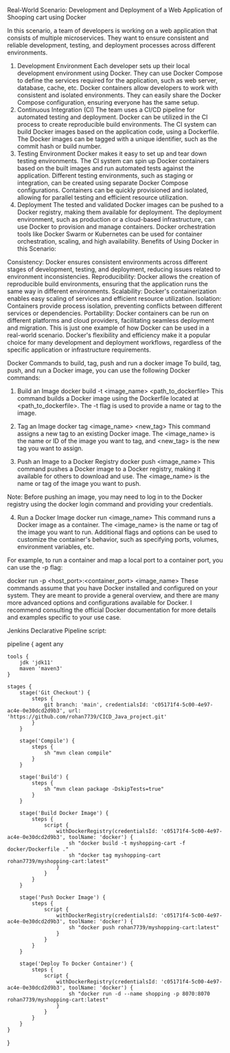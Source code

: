 Real-World Scenario: Development and Deployment of a Web Application of Shooping cart using Docker

In this scenario, a team of developers is working on a web application that consists of multiple microservices. They want to ensure consistent and reliable development, testing, and deployment processes across different environments.

1. Development Environment
Each developer sets up their local development environment using Docker. They can use Docker Compose to define the services required for the application, such as web server, database, cache, etc.
Docker containers allow developers to work with consistent and isolated environments. They can easily share the Docker Compose configuration, ensuring everyone has the same setup.
2. Continuous Integration (CI)
The team uses a CI/CD pipeline for automated testing and deployment. Docker can be utilized in the CI process to create reproducible build environments.
The CI system can build Docker images based on the application code, using a Dockerfile.
The Docker images can be tagged with a unique identifier, such as the commit hash or build number.
3. Testing Environment
Docker makes it easy to set up and tear down testing environments. The CI system can spin up Docker containers based on the built images and run automated tests against the application.
Different testing environments, such as staging or integration, can be created using separate Docker Compose configurations.
Containers can be quickly provisioned and isolated, allowing for parallel testing and efficient resource utilization.
4. Deployment
The tested and validated Docker images can be pushed to a Docker registry, making them available for deployment.
The deployment environment, such as production or a cloud-based infrastructure, can use Docker to provision and manage containers.
Docker orchestration tools like Docker Swarm or Kubernetes can be used for container orchestration, scaling, and high availability.
Benefits of Using Docker in this Scenario:

Consistency: Docker ensures consistent environments across different stages of development, testing, and deployment, reducing issues related to environment inconsistencies.
Reproducibility: Docker allows the creation of reproducible build environments, ensuring that the application runs the same way in different environments.
Scalability: Docker's containerization enables easy scaling of services and efficient resource utilization.
Isolation: Containers provide process isolation, preventing conflicts between different services or dependencies.
Portability: Docker containers can be run on different platforms and cloud providers, facilitating seamless deployment and migration.
This is just one example of how Docker can be used in a real-world scenario. Docker's flexibility and efficiency make it a popular choice for many development and deployment workflows, regardless of the specific application or infrastructure requirements.

Docker Commands to build, tag, push and run a docker image
To build, tag, push, and run a Docker image, you can use the following Docker commands:

1. Build an Image
docker build -t <image_name> <path_to_dockerfile>
This command builds a Docker image using the Dockerfile located at <path_to_dockerfile>. The -t flag is used to provide a name or tag to the image.

2. Tag an Image
docker tag <image_name> <new_tag>
This command assigns a new tag to an existing Docker image. The <image_name> is the name or ID of the image you want to tag, and <new_tag> is the new tag you want to assign.

3. Push an Image to a Docker Registry
docker push <image_name>
This command pushes a Docker image to a Docker registry, making it available for others to download and use. The <image_name> is the name or tag of the image you want to push.

Note: Before pushing an image, you may need to log in to the Docker registry using the docker login command and providing your credentials.

4. Run a Docker Image
docker run <image_name>
This command runs a Docker image as a container. The <image_name> is the name or tag of the image you want to run. Additional flags and options can be used to customize the container's behavior, such as specifying ports, volumes, environment variables, etc.

For example, to run a container and map a local port to a container port, you can use the -p flag:

docker run -p <host_port>:<container_port> <image_name>
These commands assume that you have Docker installed and configured on your system. They are meant to provide a general overview, and there are many more advanced options and configurations available for Docker. I recommend consulting the official Docker documentation for more details and examples specific to your use case.

Jenkins Declarative Pipeline script:

pipeline {
    agent any
    
    tools {
        jdk 'jdk11'
        maven 'maven3'
    }
    
    stages {
        stage('Git Checkout') {
            steps {
                git branch: 'main', credentialsId: 'c05171f4-5c00-4e97-ac4e-0e30dcd2d9b3', url: 'https://github.com/rohan7739/CICD_Java_project.git'
            }
        }
        
        stage('Compile') {
            steps {
                sh "mvn clean compile"
            }
        }
        
        stage('Build') {
            steps {
                sh "mvn clean package -DskipTests=true"
            }
        }
        
        stage('Build Docker Image') {
            steps {
                script {
                    withDockerRegistry(credentialsId: 'c05171f4-5c00-4e97-ac4e-0e30dcd2d9b3', toolName: 'docker') {
                        sh "docker build -t myshopping-cart -f docker/Dockerfile ."
                        sh "docker tag myshopping-cart rohan7739/myshopping-cart:latest"
                    }
                }
            }
        }
        
        stage('Push Docker Image') {
            steps {
                script {
                    withDockerRegistry(credentialsId: 'c05171f4-5c00-4e97-ac4e-0e30dcd2d9b3', toolName: 'docker') {
                        sh "docker push rohan7739/myshopping-cart:latest"
                    }
                }
            }
        }
        
        stage('Deploy To Docker Container') {
            steps {
                script {
                    withDockerRegistry(credentialsId: 'c05171f4-5c00-4e97-ac4e-0e30dcd2d9b3', toolName: 'docker') {
                        sh "docker run -d --name shopping -p 8070:8070 rohan7739/myshopping-cart:latest"
                    }
                }
            }
        }
    }
}

